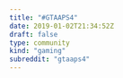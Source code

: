 ```yaml
---
title: "#GTAAPS4"
date: 2019-01-02T21:34:52Z
draft: false
type: community
kind: "gaming"
subreddit: "gtaaps4"
---
```

